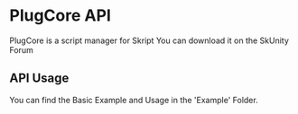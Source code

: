 # PlugCore API
PlugCore is a script manager for Skript
You can download it on the SkUnity Forum

## API Usage
You can find the Basic Example and Usage in the 'Example' Folder.
